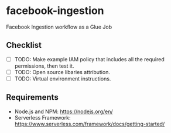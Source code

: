 # facebook-ingestion

Facebook Ingestion workflow as a Glue Job

## Checklist

- [ ] TODO: Make example IAM policy that includes all the required permissions, then test it.
- [ ] TODO: Open source libaries attribution.
- [ ] TODO: Virtual environment instructions.

## Requirements

- Node.js and NPM: https://nodejs.org/en/
- Serverless Framework: https://www.serverless.com/framework/docs/getting-started/
